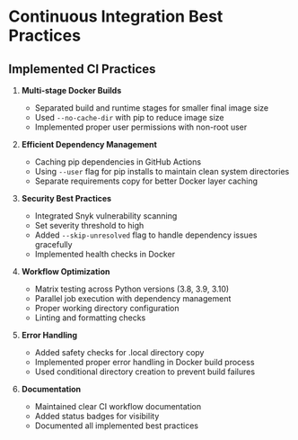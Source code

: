 # Continuous Integration Best Practices

## Implemented CI Practices

1. **Multi-stage Docker Builds**
   - Separated build and runtime stages for smaller final image size
   - Used `--no-cache-dir` with pip to reduce image size
   - Implemented proper user permissions with non-root user

2. **Efficient Dependency Management**
   - Caching pip dependencies in GitHub Actions
   - Using `--user` flag for pip installs to maintain clean system directories
   - Separate requirements copy for better Docker layer caching

3. **Security Best Practices**
   - Integrated Snyk vulnerability scanning
   - Set severity threshold to high
   - Added `--skip-unresolved` flag to handle dependency issues gracefully
   - Implemented health checks in Docker

4. **Workflow Optimization**
   - Matrix testing across Python versions (3.8, 3.9, 3.10)
   - Parallel job execution with dependency management
   - Proper working directory configuration
   - Linting and formatting checks

5. **Error Handling**
   - Added safety checks for .local directory copy
   - Implemented proper error handling in Docker build process
   - Used conditional directory creation to prevent build failures

6. **Documentation**
   - Maintained clear CI workflow documentation
   - Added status badges for visibility
   - Documented all implemented best practices
